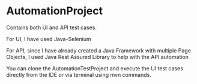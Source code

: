 # AutomationProject

Contains both UI and API test cases.

For UI, I have used Java-Selenium

For API, since I have already created a Java Framework with multiple Page Objects, I used Java Rest Assured Library to help with the API automation

You can clone the AutomationTestProject and execute the UI test cases directly from the IDE or via terminal using mvn commands.